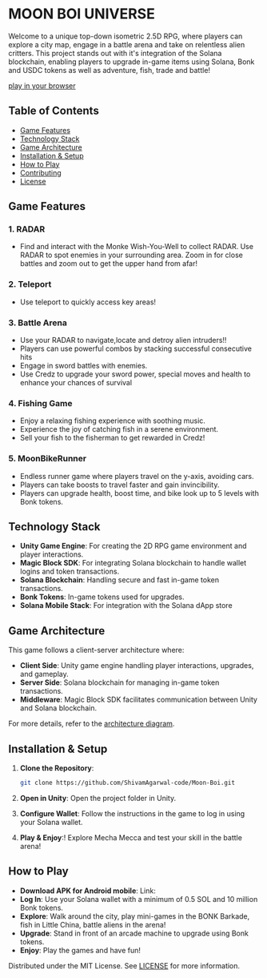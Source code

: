 # MOON BOI UNIVERSE


Welcome to a unique top-down isometric 2.5D RPG, where players can explore a city map, engage in a battle arena and take on relentless alien critters. This project stands out with it's integration of the Solana blockchain, enabling players to upgrade in-game items using Solana, Bonk and USDC tokens as well as adventure, fish, trade and battle!


[play in your browser](https://moon-boi-studios.github.io/mbubonkfish/)

## Table of Contents

- [Game Features](#game-features)
- [Technology Stack](#technology-stack)
- [Game Architecture](#game-architecture)
- [Installation & Setup](#installation--setup)
- [How to Play](#how-to-play)
- [Contributing](#contributing)
- [License](#license)

## Game Features

### 1. **RADAR**
- Find and interact with the Monke Wish-You-Well to collect RADAR. Use RADAR to spot enemies in your surrounding area. Zoom in for close battles and zoom out to get the upper hand from afar!

### 2. **Teleport**
- Use teleport to quickly access key areas!

### 3. **Battle Arena**
- Use your RADAR to navigate,locate and detroy alien intruders!!
- Players can use powerful combos by stacking successful consecutive hits
- Engage in sword battles with enemies.
- Use Credz to upgrade your sword power, special moves and health to enhance your chances of survival

### 4. **Fishing Game**
- Enjoy a relaxing fishing experience with soothing music.
- Experience the joy of catching fish in a serene environment.
- Sell your fish to the fisherman to get rewarded in Credz!

### 5. **MoonBikeRunner**
- Endless runner game where players travel on the y-axis, avoiding cars.
- Players can take boosts to travel faster and gain invincibility.
- Players can upgrade health, boost time, and bike look up to 5 levels with Bonk tokens.

## Technology Stack

- **Unity Game Engine**: For creating the 2D RPG game environment and player interactions.
- **Magic Block SDK**: For integrating Solana blockchain to handle wallet logins and token transactions.
- **Solana Blockchain**: Handling secure and fast in-game token transactions.
- **Bonk Tokens**: In-game tokens used for upgrades.
- **Solana Mobile Stack**: For integration with the Solana dApp store

## Game Architecture

This game follows a client-server architecture where:

- **Client Side**: Unity game engine handling player interactions, upgrades, and gameplay.
- **Server Side**: Solana blockchain for managing in-game token transactions.
- **Middleware**: Magic Block SDK facilitates communication between Unity and Solana blockchain.

For more details, refer to the [architecture diagram](./docs/architecture.png).

## Installation & Setup

1. **Clone the Repository**:
   ```bash
   git clone https://github.com/ShivamAgarwal-code/Moon-Boi.git
   ```

2. **Open in Unity**:
   Open the project folder in Unity.

3. **Configure Wallet**:
   Follow the instructions in the game to log in using your Solana wallet.

4. **Play & Enjoy**:!
   Explore Mecha Mecca and test your skill in the battle arena!

## How to Play
- **Download APK for Android mobile**: Link: 
- **Log In**: Use your Solana wallet with a minimum of 0.5 SOL and 10 million Bonk tokens.
- **Explore**: Walk around the city, play mini-games in the BONK Barkade, fish in Little China, battle aliens in the arena!
- **Upgrade**: Stand in front of an arcade machine to upgrade using Bonk tokens.
- **Enjoy**: Play the games and have fun!

Distributed under the MIT License. See [LICENSE](./LICENSE) for more information.
